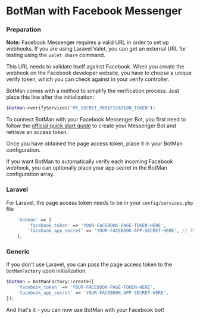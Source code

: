 # BotMan with Facebook Messenger

### Preparation

**Note:** Facebook Messenger requires a valid URL in order to set up webhooks. If you are using Laravel Valet, you can get an external URL for testing using the `valet share` command.

This URL needs to validate itself against Facebook. When you create the webhook on the Facebook developer website, you have to choose a unique
verify token, which you can check against in your verify controller.

BotMan comes with a method to simplify the verification process. Just place this line after the initialization:

```php
$botman->verifyServices('MY_SECRET_VERIFICATION_TOKEN');
```

To connect BotMan with your Facebook Messenger Bot, you first need to follow the [official quick start guide](https://developers.facebook.com/docs/messenger-platform/guides/quick-start) to create your Messenger Bot and retrieve an access token.

Once you have obtained the page access token, place it in your BotMan configuration.

If you want BotMan to automatically verify each incoming Facebook webhook, you can optionally place your app secret in the BotMan configuration array.

### Laravel

For Laravel, the page access token needs to be in your `config/services.php` file

```php
    'botman' => [
    	'facebook_token' => 'YOUR-FACEBOOK-PAGE-TOKEN-HERE',
    	'facebook_app_secret' => 'YOUR-FACEBOOK-APP-SECRET-HERE', // This is used to verify incoming API calls
    ],
```

### Generic

If you don't use Laravel, you can pass the page access token to the `BotManFactory` upon initialization.


```php
$botman = BotManFactory::create([
    'facebook_token' => 'YOUR-FACEBOOK-PAGE-TOKEN-HERE',
    'facebook_app_secret' => 'YOUR-FACEBOOK-APP-SECRET-HERE',
]);
```

And that's it - you can now use BotMan with your Facebook bot!
